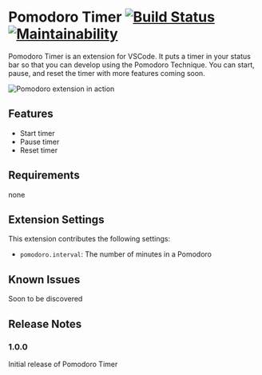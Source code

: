 # Pomodoro Timer [![Build Status](https://travis-ci.org/brandonsoto/pomodoro-timer.svg?branch=master)](https://travis-ci.org/brandonsoto/pomodoro-timer) [![Maintainability](https://api.codeclimate.com/v1/badges/ba73e4050c4a2636c527/maintainability)](https://codeclimate.com/github/brandonsoto/pomodoro-timer/maintainability)

Pomodoro Timer is an extension for VSCode. It puts a timer in your status bar so that you
can develop using the Pomodoro Technique. You can start, pause, and reset the timer with
more features coming soon.

![Pomodoro extension in action](phttps://github.com/brandonsoto/pomodoro-timer/blob/master/pomodoro_in_action.gif)

## Features

- Start timer
- Pause timer
- Reset timer

## Requirements

none

## Extension Settings

This extension contributes the following settings:

- `pomodoro.interval`: The number of minutes in a Pomodoro

## Known Issues

Soon to be discovered

## Release Notes

### 1.0.0

Initial release of Pomodoro Timer

